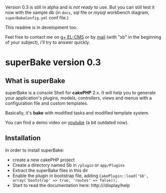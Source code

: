 Version 0.3 is still in alpha and is _not ready_ to use. But you can still test it now with the sample db (in `docs`, sql file or mysql workbench diagram, `superBakeConfig.yml` conf file.)

This readme is in development too.

Feel free to contact me on [g+ EL-CMS](https://plus.google.com/u/0/b/110073171539347252283/) or by [mail](mailto:m.tancoigne@gmail.com) (with "sb" in the beginning of your subject), i'll try to answer quickly.

# superBake version 0.3
## What is superBake
superBake is a console Shell for __cakePHP__ 2.x. It will help you to generate your application's plugins, models, controllers, views and menus with a configuration file and custom templates.

Basically, it's __bake__ with modified tasks and modified template system.

You can find a demo video on [youtube](https://www.youtube.com/watch?v=sP9WOk7qmwA) (a bit outdated now).

## Installation
In order to install superBake:
 * create a new cakePHP project
 * Create a directory named Sb in `/plugin` or `app/Plugins`
 * Extract the superBake files in this dir
 * Enable the plugin in bootstrap file, adding `CakePlugin::load('Sb', array('bootstrap' => true, 'routes' => false));`
 * Start to read the documentation here: http://<path to your cake install>/display/help